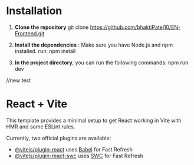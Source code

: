 # Installation
1.	**Clone the repository**
git clone https://github.com/bhaktiPatel10/EN-Frontend.git

2.	**Install the dependencies** :   Make sure you have Node.js and npm installed.
run: npm install

3.	**In the project directory**, you can run the following commands: 
    npm run dev



//new test

# React + Vite

This template provides a minimal setup to get React working in Vite with HMR and some ESLint rules.

Currently, two official plugins are available:

- [@vitejs/plugin-react](https://github.com/vitejs/vite-plugin-react/blob/main/packages/plugin-react/README.md) uses [Babel](https://babeljs.io/) for Fast Refresh
- [@vitejs/plugin-react-swc](https://github.com/vitejs/vite-plugin-react-swc) uses [SWC](https://swc.rs/) for Fast Refresh
  

